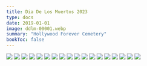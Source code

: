 ```yaml
---
title: Dia De Los Muertos 2023
type: docs
date: 2019-01-01
image: ddlm-00001.webp
summary: "Hollywood Forever Cemetery"
bookToc: false
---
```

![](ddlm-00002.webp)
![](ddlm-00003.webp)
![](ddlm-00004.webp)
![](ddlm-00005.webp)
![](ddlm-00006.webp)
![](ddlm-00007.webp)
![](ddlm-00008.webp)
![](ddlm-00009.webp)
![](ddlm-00010.webp)
![](ddlm-00011.webp)
![](ddlm-00012.webp)
![](ddlm-00013.webp)
![](ddlm-00014.webp)
![](ddlm-00015.webp)
![](ddlm-00016.webp)
![](ddlm-00017.webp)
![](ddlm-00018.webp)
![](ddlm-00019.webp)
